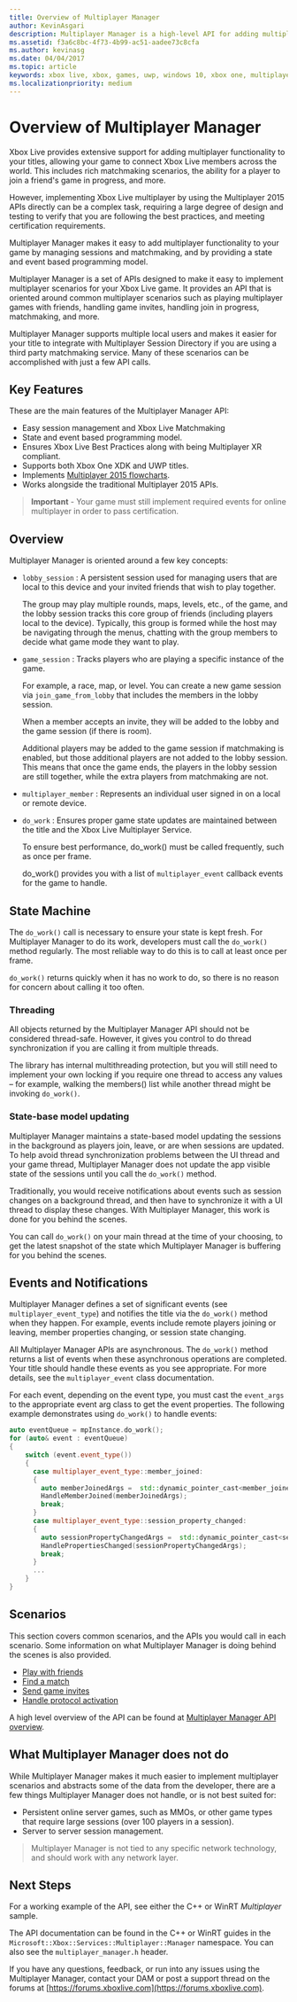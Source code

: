 ```yaml
---
title: Overview of Multiplayer Manager
author: KevinAsgari
description: Multiplayer Manager is a high-level API for adding multiplayer functionality to your game by managing sessions and matchmaking, and by providing a state- and event-based programming model.
ms.assetid: f3a6c8bc-4f73-4b99-ac51-aadee73c8cfa
ms.author: kevinasg
ms.date: 04/04/2017
ms.topic: article
keywords: xbox live, xbox, games, uwp, windows 10, xbox one, multiplayer manager
ms.localizationpriority: medium
---
```


# Overview of Multiplayer Manager

Xbox Live provides extensive support for adding multiplayer functionality to your titles, allowing your game to connect Xbox Live members across the world.
This includes rich matchmaking scenarios, the ability for a player to join a friend's game in progress, and more.

However, implementing Xbox Live multiplayer by using the Multiplayer 2015 APIs directly can be a complex task, requiring a large degree of design and testing to verify that you are following the best practices, and meeting certification requirements.

Multiplayer Manager makes it easy to add multiplayer functionality to your game by managing sessions and matchmaking, and by providing a state and event based programming model.

Multiplayer Manager is a set of APIs designed to make it easy to implement multiplayer scenarios for your Xbox Live game.
It provides an API that is oriented around common multiplayer scenarios such as playing multiplayer games with friends, handling game invites, handling join in progress, matchmaking, and more.

Multiplayer Manager supports multiple local users and makes it easier for your title to integrate with Multiplayer Session Directory if you are using a third party matchmaking service.
Many of these scenarios can be accomplished with just a few API calls.


## Key Features

These are the main features of the Multiplayer Manager API:

* Easy session management and Xbox Live Matchmaking
* State and event based programming model.
* Ensures Xbox Live Best Practices  along with being Multiplayer XR compliant.
* Supports both Xbox One XDK and UWP titles.
* Implements [Multiplayer 2015 flowcharts](https://developer.xboxlive.com/en-us/platform/development/education/Documents/Xbox%20One%20Multiplayer%202015%20Developer%20Flowcharts.aspx).
* Works alongside the traditional Multiplayer 2015 APIs.

>**Important** - Your game must still implement required events for online multiplayer in order to pass certification.


## Overview

Multiplayer Manager is oriented around a few key concepts:

* `lobby_session` : A persistent session used for managing users that are local to this device and your invited friends that wish to play together.
   
   The group may play multiple rounds, maps, levels, etc., of the game, and the lobby session tracks this core group of friends (including players local to the device).
   Typically, this group is formed while the host may be navigating through the menus, chatting with the group members to decide what game mode they want to play.

* `game_session` : Tracks players who are playing a specific instance of the game.

   For example, a race, map, or level.
   You can create a new game session via `join_game_from_lobby` that includes the members in the lobby session.

   When a member accepts an invite, they will be added to the lobby and the game session (if there is room).

   Additional players may be added to the game session if matchmaking is enabled, but those additional players are not added to the lobby session.
   This means that once the game ends, the players in the lobby session are still together, while the extra players from matchmaking are not.

* `multiplayer_member` : Represents an individual user signed in on a local or remote device.

* `do_work` : Ensures proper game state updates are maintained between the title and the Xbox Live Multiplayer Service.

   To ensure best performance, do_work() must be called frequently, such as once per frame.
 
   do_work() provides you with a list of `multiplayer_event` callback events for the game to handle.


## State Machine

The `do_work()` call is necessary to ensure your state is kept fresh.
For Multiplayer Manager to do its work, developers must call the `do_work()` method regularly.
The most reliable way to do this is to call at least once per frame.

`do_work()` returns quickly when it has no work to do, so there is no reason for concern about calling it too often.


### Threading

All objects returned by the Multiplayer Manager API should not be considered thread-safe.
However, it gives you control to do thread synchronization if you are calling it from multiple threads.

The library has internal multithreading protection, but you will still need to implement your own locking if you require one thread to access any values – for example, walking the members() list while another thread might be invoking `do_work()`.


### State-base model updating

Multiplayer Manager maintains a state-based model updating the sessions in the background as players join, leave, or are when sessions are updated.
To help avoid thread synchronization problems between the UI thread and your game thread, Multiplayer Manager does not update the app visible state of the sessions until you call the `do_work()` method.

Traditionally, you would receive notifications about events such as session changes on a background thread, and then have to synchronize it with a UI thread to display these changes.
With Multiplayer Manager, this work is done for you behind the scenes.

You can call `do_work()` on your main thread at the time of your choosing, to get the latest snapshot of the state which Multiplayer Manager is buffering for you behind the scenes.


## Events and Notifications

Multiplayer Manager defines a set of significant events (see `multiplayer_event_type`) and notifies the title via the `do_work()` method when they happen.
For example, events include remote players joining or leaving, member properties changing, or session state changing.

All Multiplayer Manager APIs are asynchronous.
The `do_work()` method returns a list of events when these asynchronous operations are completed.
Your title should handle these events as you see appropriate.
For more details, see the `multiplayer_event` class documentation.

For each event, depending on the event type, you must cast the `event_args` to the appropriate event arg class to get the event properties.
The following example demonstrates using `do_work()` to handle events:

```cpp
auto eventQueue = mpInstance.do_work();
for (auto& event : eventQueue)
{
    switch (event.event_type())
    {
      case multiplayer_event_type::member_joined:
      {
        auto memberJoinedArgs =  std::dynamic_pointer_cast<member_joined_event_args>(event.event_args());
        HandleMemberJoined(memberJoinedArgs);
        break;
      }
      case multiplayer_event_type::session_property_changed:
      {
        auto sessionPropertyChangedArgs =  std::dynamic_pointer_cast<session_property_changed_event_args>(event.event_args());
        HandlePropertiesChanged(sessionPropertyChangedArgs);
        break;
      }
      ...
    }
}

```


## Scenarios

This section covers common scenarios, and the APIs you would call in each scenario.
Some information on what Multiplayer Manager is doing behind the scenes is also provided.

* [Play with friends](multiplayer-manager/play-multiplayer-with-friends.md)
* [Find a match](multiplayer-manager/play-multiplayer-with-matchmaking.md)
* [Send game invites](multiplayer-manager/send-game-invites.md)
* [Handle protocol activation](multiplayer-manager/handle-protocol-activation.md)

A high level overview of the API can be found at [Multiplayer Manager API overview](multiplayer-manager/multiplayer-manager-api-overview.md).


## What Multiplayer Manager does not do

While Multiplayer Manager makes it much easier to implement multiplayer scenarios and abstracts some of the data from the developer, there are a few things Multiplayer Manager does not handle, or is not best suited for:
* Persistent online server games, such as MMOs, or other game types that require large sessions (over 100 players in a session).
* Server to server session management.

>Multiplayer Manager is not tied to any specific network technology, and should work with any network layer.


## Next Steps

For a working example of the API, see either the C++ or WinRT *Multiplayer* sample.

The API documentation can be found in the C++ or WinRT guides in the `Microsoft::Xbox::Services::Multiplayer::Manager` namespace.
You can also see the `multiplayer_manager.h` header.

If you have any questions, feedback, or run into any issues using the Multiplayer Manager, contact your DAM or post a support thread on the forums at [https://forums.xboxlive.com](https://forums.xboxlive.com).
